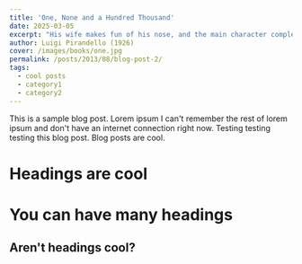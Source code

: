 ```yaml
---
title: 'One, None and a Hundred Thousand'
date: 2025-03-05
excerpt: "His wife makes fun of his nose, and the main character completely loses his sense of self. Offers a lot of provocative question about how social perceptions of you shape your identity. (3.6/5)"
author: Luigi Pirandello (1926)
cover: /images/books/one.jpg
permalink: /posts/2013/08/blog-post-2/
tags:
  - cool posts
  - category1
  - category2
---
```


This is a sample blog post. Lorem ipsum I can't remember the rest of lorem ipsum and don't have an internet connection right now. Testing testing testing this blog post. Blog posts are cool.

Headings are cool
======

You can have many headings
======

Aren't headings cool?
------